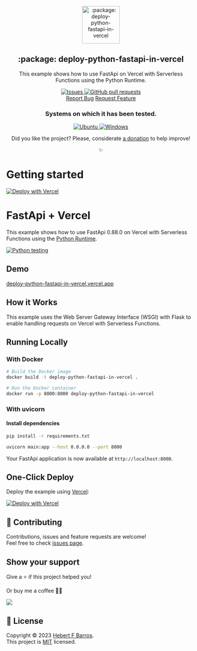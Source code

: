 <p align="center">
 <img width="100px" src="https://raw.githubusercontent.com/hebertcisco/vercel-typescript-express-api/cebd0c563141a4cc7d279997b8cb5dd9232d7591/.github/images/favicon512x512-vercel-typescript-express-api.png" align="center" alt=":package: deploy-python-fastapi-in-vercel" />
 <h2 align="center">:package: deploy-python-fastapi-in-vercel</h2>
 <p align="center">This example shows how to use FastApi  on Vercel with Serverless Functions using the Python Runtime.</p>
</p>

  <p align="center">
    <a href="https://github.com/hebertcisco/deploy-python-fastapi-in-vercel/issues">
      <img alt="Issues" src="https://img.shields.io/github/issues/hebertcisco/deploy-python-fastapi-in-vercel?style=flat&color=336791" />
    </a>
    <a href="https://github.com/hebertcisco/deploy-python-fastapi-in-vercel/pulls">
      <img alt="GitHub pull requests" src="https://img.shields.io/github/issues-pr/hebertcisco/deploy-python-fastapi-in-vercel?style=flat&color=336791" />
    </a>
    <br />
  <a href="https://github.com/hebertcisco/deploy-python-fastapi-in-vercel/issues/new/choose">Report Bug</a>
  <a href="https://github.com/hebertcisco/deploy-python-fastapi-in-vercel/issues/new/choose">Request Feature</a>
  </p>
  <h3 align="center">Systems on which it has been tested.</h3>
 <p align="center">
  <a href="https://ubuntu.com/download">
      <img alt="Ubuntu" src="https://img.shields.io/badge/Ubuntu-E95420?style=flat&logo=ubuntu&logoColor=white" />
    </a>
  <a href="https://www.microsoft.com/pt-br/software-download/windows10">
      <img alt="Windows" src="https://img.shields.io/badge/Windows-0078D6?style=flat&logo=windows&logoColor=white" />
    </a>
  </p>
<p align="center">Did you like the project? Please, considerate <a href="https://www.buymeacoffee.com/hebertcisco">a donation</a> to help improve!</p>

<p align="center"><strong></strong>✨</p>

# Getting started

[![Deploy with Vercel](https://vercel.com/button)](https://vercel.com/new/clone?repository-url=https%3A%2F%2Fgithub.com%2Fhebertcisco%2Fdeploy-python-fastapi-in-vercel%2Ftree%2Fmain%2Fpython%2FFastApi&demo-title=FastApi%20%2B%20Vercel&demo-description=Use%20FastApi%202%20on%20Vercel%20with%20Serverless%20Functions%20using%20the%20Python%20Runtime.&demo-url=https%3A%2F%2FFastApi-python-template.vercel.app%2F&demo-image=https://fastapi.tiangolo.com/img/logo-margin/logo-teal.png)

# FastApi + Vercel

This example shows how to use FastApi 0.88.0 on Vercel with Serverless Functions using the [Python Runtime](https://vercel.com/docs/concepts/functions/serverless-functions/runtimes/python).

[![Python testing](https://github.com/hebertcisco/deploy-python-fastapi-in-vercel/actions/workflows/python-app.yml/badge.svg?branch=main)](https://github.com/hebertcisco/deploy-python-fastapi-in-vercel/actions/workflows/python-app.yml)

## Demo

[deploy-python-fastapi-in-vercel.vercel.app](https://deploy-python-fastapi-in-vercel.vercel.app)

## How it Works

This example uses the Web Server Gateway Interface (WSGI) with Flask to enable handling requests on Vercel with Serverless Functions.

## Running Locally

### With Docker
```bash
# Build the Docker image
docker build -t deploy-python-fastapi-in-vercel .

# Run the Docker container
docker run -p 8000:8000 deploy-python-fastapi-in-vercel

```

### With uvicorn

#### Install dependencies

```bash
pip install -r requirements.txt
```
```bash
uvicorn main:app --host 0.0.0.0 --port 8000
```

Your FastApi application is now available at `http://localhost:8000`.

## One-Click Deploy

Deploy the example using [Vercel](https://vercel.com?utm_source=github&utm_medium=readme&utm_campaign=vercel-examples):

[![Deploy with Vercel](https://vercel.com/button)](https://vercel.com/new/clone?repository-url=https%3A%2F%2Fgithub.com%2Fhebertcisco%2Fdeploy-python-fastapi-in-vercel%2Ftree%2Fmain%2Fpython%2FFastApi&demo-title=FastApi%20%2B%20Vercel&demo-description=Use%20FastApi%202%20on%20Vercel%20with%20Serverless%20Functions%20using%20the%20Python%20Runtime.&demo-url=https%3A%2F%2FFastApi-python-template.vercel.app%2F&demo-image=https://fastapi.tiangolo.com/img/logo-margin/logo-teal.png)

## 🤝 Contributing

Contributions, issues and feature requests are welcome!<br />Feel free to check [issues page](issues).

## Show your support

Give a ⭐️ if this project helped you!

Or buy me a coffee 🙌🏾

<a href="https://www.buymeacoffee.com/hebertcisco">
    <img src="https://img.buymeacoffee.com/button-api/?text=Buy me a coffee&emoji=&slug=hebertcisco&button_colour=FFDD00&font_colour=000000&font_family=Inter&outline_colour=000000&coffee_colour=ffffff" />
</a>

## 📝 License

Copyright © 2023 [Hebert F Barros](https://github.com/hebertcisco).<br />
This project is [MIT](LICENSE) licensed.
